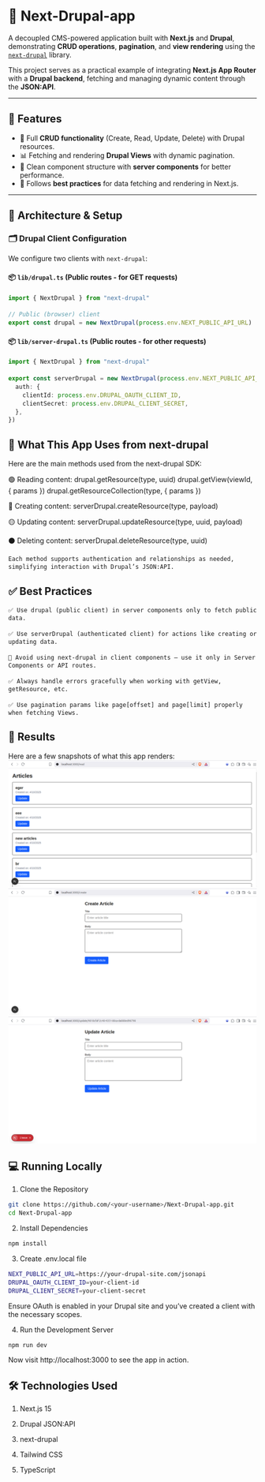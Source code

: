 # 🧩 Next-Drupal-app

A decoupled CMS-powered application built with **Next.js** and **Drupal**, demonstrating **CRUD operations**, **pagination**, and **view rendering** using the [`next-drupal`](https://www.npmjs.com/package/next-drupal) library.

This project serves as a practical example of integrating **Next.js App Router** with a **Drupal backend**, fetching and managing dynamic content through the **JSON:API**.

---

## 🚀 Features

- 🔄 Full **CRUD functionality** (Create, Read, Update, Delete) with Drupal resources.
- 📊 Fetching and rendering **Drupal Views** with dynamic pagination.
- 🧱 Clean component structure with **server components** for better performance.
- 🧪 Follows **best practices** for data fetching and rendering in Next.js.

---

## 🧠 Architecture & Setup

### 🗂️ Drupal Client Configuration

We configure two clients with `next-drupal`:

#### 📦 `lib/drupal.ts` (Public routes - for GET requests)

```ts
import { NextDrupal } from "next-drupal"

// Public (browser) client
export const drupal = new NextDrupal(process.env.NEXT_PUBLIC_API_URL)
```

#### 📦 `lib/server-drupal.ts` (Public routes - for other requests)

```ts
import { NextDrupal } from "next-drupal"

export const serverDrupal = new NextDrupal(process.env.NEXT_PUBLIC_API_URL, {
  auth: {
    clientId: process.env.DRUPAL_OAUTH_CLIENT_ID,
    clientSecret: process.env.DRUPAL_CLIENT_SECRET,
  },
})
```

## 🧰 What This App Uses from next-drupal
Here are the main methods used from the next-drupal SDK:

🟢 Reading content:
    drupal.getResource(type, uuid)
    drupal.getView(viewId, { params })
    drupal.getResourceCollection(type, { params })

🔴 Creating content:
    serverDrupal.createResource(type, payload)

🟡 Updating content:
    serverDrupal.updateResource(type, uuid, payload)

⚫ Deleting content:
    serverDrupal.deleteResource(type, uuid)

    Each method supports authentication and relationships as needed, simplifying interaction with Drupal’s JSON:API.

## ✅ Best Practices
    ✅ Use drupal (public client) in server components only to fetch public data.

    ✅ Use serverDrupal (authenticated client) for actions like creating or updating data.

    🚫 Avoid using next-drupal in client components — use it only in Server Components or API routes.

    ✅ Always handle errors gracefully when working with getView, getResource, etc.

    ✅ Use pagination params like page[offset] and page[limit] properly when fetching Views.

## 📸 Results
Here are a few snapshots of what this app renders:
![Result Image](images/result_image1.png)
![Result Image](images/result_image2.png)
![Result Image](images/result_image3.png)


## 💻 Running Locally
1. Clone the Repository
```bash
git clone https://github.com/<your-username>/Next-Drupal-app.git
cd Next-Drupal-app
```

2. Install Dependencies
```bash
npm install
```
3. Create .env.local file
```bash
NEXT_PUBLIC_API_URL=https://your-drupal-site.com/jsonapi
DRUPAL_OAUTH_CLIENT_ID=your-client-id
DRUPAL_CLIENT_SECRET=your-client-secret
```
Ensure OAuth is enabled in your Drupal site and you’ve created a client with the necessary scopes.

4. Run the Development Server
```bash
npm run dev
```
Now visit http://localhost:3000 to see the app in action.

## 🛠️ Technologies Used

1. Next.js 15

2. Drupal JSON:API

3. next-drupal

4. Tailwind CSS

5. TypeScript


